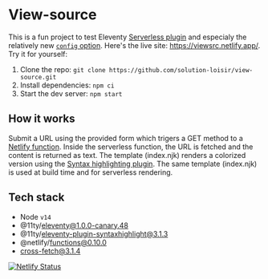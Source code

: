 # View-source
This is a fun project to test Eleventy [Serverless plugin](https://www.11ty.dev/docs/plugins/serverless/) and especialy the relatively new [`config` option](https://www.11ty.dev/docs/plugins/serverless/#bundler-options). Here's the live site: https://viewsrc.netlify.app/. Try it for yourself:
1. Clone the repo: `git clone https://github.com/solution-loisir/view-source.git`
2. Install dependencies: `npm ci`
3. Start the dev server: `npm start`
## How it works
Submit a URL using the provided form which trigers a GET method to a [Netlify function](https://www.netlify.com/products/functions/). Inside the serverless function, the URL is fetched and the content is returned as text. The template (index.njk) renders a colorized version using the [Syntax highlighting plugin](https://www.11ty.dev/docs/plugins/syntaxhighlight/). The same template (index.njk) is used at build time and for serverless rendering.
## Tech stack
* Node `v14`
* @11ty/eleventy@1.0.0-canary.48
* @11ty/eleventy-plugin-syntaxhighlight@3.1.3
* @netlify/functions@0.10.0
* cross-fetch@3.1.4

[![Netlify Status](https://api.netlify.com/api/v1/badges/9ee98422-9107-428b-bc75-ef9fd72f1be4/deploy-status)](https://app.netlify.com/sites/viewsrc/deploys)
